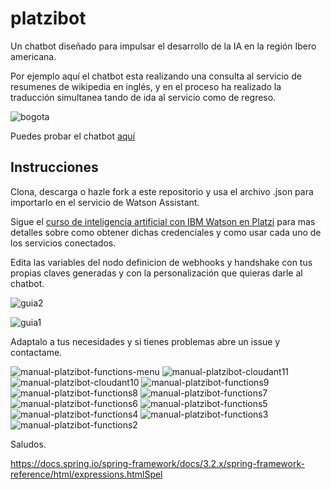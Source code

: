 # platzibot
Un chatbot diseñado para impulsar el desarrollo de la IA en la región Ibero americana.

Por ejemplo aquí el chatbot esta realizando una consulta al servicio de resumenes de wikipedia en inglés, y en el proceso ha realizado la traducción simultanea tando de ida al servicio como de regreso.

![bogota](https://user-images.githubusercontent.com/12854504/92315787-93bad900-efb0-11ea-9229-ae7b79342057.png)

Puedes probar el chatbot [aquí](https://web-chat.global.assistant.watson.cloud.ibm.com/preview.html?region=us-south&integrationID=b01b7ea7-25f0-4edc-87b8-8d8869280b9a&serviceInstanceID=c851319f-2f12-41f0-822d-b86311301578)

## Instrucciones

Clona, descarga o hazle fork a este repositorio y usa el archivo .json para importarlo en el servicio de Watson Assistant.

Sigue el [curso de inteligencia artificial con IBM Watson en Platzi](https://platzi.com/clases/ibm-watson/) para mas detalles sobre como obtener dichas credenciales y como usar cada uno de los servicios conectados.

Edita las variables del nodo definicion de webhooks y handshake con tus propias claves generadas y con la personalización que quieras darle al chatbot.

![guia2](https://user-images.githubusercontent.com/12854504/92315400-b9dd7a80-efaa-11ea-9c62-dd4b2784cf54.png)

![guia1](https://user-images.githubusercontent.com/12854504/92315385-a92d0480-efaa-11ea-97ce-54ade6521e8f.png)

Adaptalo a tus necesidades y si tienes problemas abre un issue y contactame.

![manual-platzibot-functions-menu](https://user-images.githubusercontent.com/12854504/92316679-42651680-efbd-11ea-802f-13b93c734370.jpg)
![manual-platzibot-cloudant11](https://user-images.githubusercontent.com/12854504/92316680-45f89d80-efbd-11ea-8fe0-e0ae2ab6cc9c.jpg)
![manual-platzibot-cloudant10](https://user-images.githubusercontent.com/12854504/92316682-485af780-efbd-11ea-8da6-68512101e5f7.jpg)
![manual-platzibot-functions9](https://user-images.githubusercontent.com/12854504/92316683-4abd5180-efbd-11ea-9f1e-da4d5c4d1753.jpg)
![manual-platzibot-functions8](https://user-images.githubusercontent.com/12854504/92316687-501a9c00-efbd-11ea-8600-def152440c2e.jpg)
![manual-platzibot-functions7](https://user-images.githubusercontent.com/12854504/92316689-53ae2300-efbd-11ea-8a4e-9962ffb193f2.jpg)
![manual-platzibot-functions6](https://user-images.githubusercontent.com/12854504/92316694-5872d700-efbd-11ea-980c-7d86a6f6607e.jpg)
![manual-platzibot-functions5](https://user-images.githubusercontent.com/12854504/92316696-5ad53100-efbd-11ea-95e4-021d0093cb4c.jpg)
![manual-platzibot-functions4](https://user-images.githubusercontent.com/12854504/92316697-5d378b00-efbd-11ea-8792-939e91880f48.jpg)
![manual-platzibot-functions3](https://user-images.githubusercontent.com/12854504/92316698-5f014e80-efbd-11ea-853d-c064e073124e.jpg)
![manual-platzibot-functions2](https://user-images.githubusercontent.com/12854504/92316700-6163a880-efbd-11ea-9497-60b5cbf35586.jpg)

Saludos.

https://docs.spring.io/spring-framework/docs/3.2.x/spring-framework-reference/html/expressions.htmlSpel

